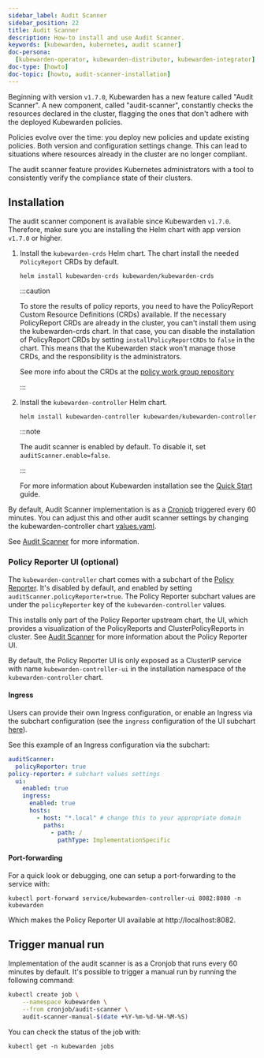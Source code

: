 ```yaml
---
sidebar_label: Audit Scanner
sidebar_position: 22
title: Audit Scanner
description: How-to install and use Audit Scanner.
keywords: [kubewarden, kubernetes, audit scanner]
doc-persona:
  [kubewarden-operator, kubewarden-distributor, kubewarden-integrator]
doc-type: [howto]
doc-topic: [howto, audit-scanner-installation]
---
```


<head>
  <link rel="canonical" href="https://docs.kubewarden.io/howtos/audit-scanner"/>
</head>

Beginning with version `v1.7.0`, Kubewarden has a new feature called "Audit
Scanner". A new component, called "audit-scanner", constantly checks the
resources declared in the cluster, flagging the ones that don't adhere with
the deployed Kubewarden policies.

Policies evolve over the time: you deploy new policies and update existing
policies. Both version and configuration settings change. This can lead to
situations where resources already in the cluster are no longer compliant.

The audit scanner feature provides Kubernetes administrators with a tool to
consistently verify the compliance state of their clusters.

## Installation

The audit scanner component is available since Kubewarden `v1.7.0`. Therefore,
make sure you are installing the Helm chart with app version `v1.7.0` or
higher.

1. Install the `kubewarden-crds` Helm chart. The chart install the needed
   `PolicyReport` CRDs by default.

   ```console
   helm install kubewarden-crds kubewarden/kubewarden-crds
   ```

   :::caution

   To store the results of policy reports, you need to have the PolicyReport
   Custom Resource Definitions (CRDs) available. If the necessary
   PolicyReport CRDs are already in the cluster, you can't install them
   using the kubewarden-crds chart. In that case, you can disable the
   installation of PolicyReport CRDs by setting `installPolicyReportCRDs` to
   `false` in the chart. This means that the Kubewarden stack won't manage
   those CRDs, and the responsibility is the administrators.

   See more info about the CRDs at the [policy work group
   repository](https://github.com/kubernetes-sigs/wg-policy-prototypes)

   :::

2. Install the `kubewarden-controller` Helm chart.

   ```console
   helm install kubewarden-controller kubewarden/kubewarden-controller
   ```

   :::note

   The audit scanner is enabled by default. To disable it, set
   `auditScanner.enable=false`.

   :::

   For more information about Kubewarden installation see the [Quick
   Start](../quick-start.md) guide.

By default, Audit Scanner implementation is as a
[Cronjob](https://kubernetes.io/docs/concepts/workloads/controllers/cron-jobs)
triggered every 60 minutes. You can adjust this and other audit scanner
settings by changing the kubewarden-controller chart
[values.yaml](https://github.com/kubewarden/helm-charts/blob/main/charts/kubewarden-controller/values.yaml).

See [Audit Scanner](../explanations/audit-scanner) for more information.

### Policy Reporter UI (optional)

The `kubewarden-controller` chart comes with a subchart of the [Policy
Reporter](https://kyverno.github.io/policy-reporter). It's disabled by
default, and enabled by setting `auditScanner.policyReporter=true`. The
Policy Reporter subchart values are under the `policyReporter` key of the
`kubewarden-controller` values.

This installs only part of the Policy Reporter upstream chart, the UI, which
provides a visualization of the PolicyReports and ClusterPolicyReports in
cluster. See [Audit Scanner](../explanations/audit-scanner) for more
information about the Policy Reporter UI.

By default, the Policy Reporter UI is only exposed as a ClusterIP service with
name `kubewarden-controller-ui` in the installation namespace of the
`kubewarden-controller` chart.

#### Ingress

Users can provide their own Ingress configuration, or enable an Ingress via the
subchart configuration (see the `ingress` configuration of the UI subchart
[here](https://github.com/kyverno/policy-reporter/blob/policy-reporter-2.19.4/charts/policy-reporter/charts/ui/values.yaml#L172-L189)).

See this example of an Ingress configuration via the subchart:

```yaml
auditScanner:
  policyReporter: true
policy-reporter: # subchart values settings
  ui:
    enabled: true
    ingress:
      enabled: true
      hosts:
        - host: "*.local" # change this to your appropriate domain
          paths:
            - path: /
              pathType: ImplementationSpecific
```

#### Port-forwarding

For a quick look or debugging, one can setup a port-forwarding to the service
with:

```console
kubectl port-forward service/kubewarden-controller-ui 8082:8080 -n kubewarden
```

Which makes the Policy Reporter UI available at http://localhost:8082.

## Trigger manual run

Implementation of the audit scanner is as a Cronjob that runs every 60 minutes
by default. It's possible to trigger a manual run by running the following
command:

```bash
kubectl create job \
    --namespace kubewarden \
    --from cronjob/audit-scanner \
    audit-scanner-manual-$(date +%Y-%m-%d-%H-%M-%S)
```

You can check the status of the job with:

```console
kubectl get -n kubewarden jobs
```
